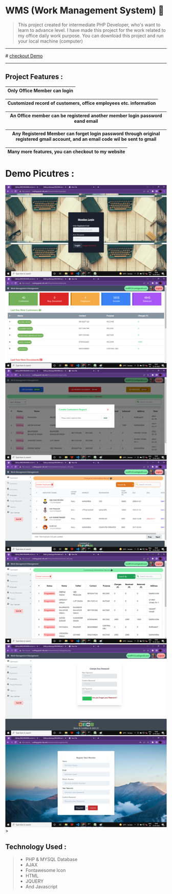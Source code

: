 # WMS (Work Management System) 🥇
> This project created for intermediate PHP Developer, who's want to learn to advance level. I have made this project for the work related to my office daily work purpose.
> You can download this project and run your local machine (computer)
<hr>
# <a href="http://coding.great-site.net/shiva/member/login.php" target='blank'> checkout Demo </a>
<hr>

## Project Features :
| Only Office Member can login|
| ------------- |

| Customized record of customers, office employees etc. information |
| ------------- |

| An Office member can be registered another member login password eand email |
| ------------- |

| Any Registered Member can forget login password through original registered gmail account, and an email code wil be sent to gmail  |
| ------------- |

|  Many more features, you can checkout to my website|
| ------------- |

# Demo Picutres :
<img src="https://github.com/dontKnew/WMS/blob/main/dist/github%20image/login.png"/>
<img src="https://github.com/dontKnew/WMS/blob/main/dist/github%20image/dashboard.png"/>
<img src="https://github.com/dontKnew/WMS/blob/main/dist/github%20image/report.png"/>
<img src="https://github.com/dontKnew/WMS/blob/main/dist/github%20image/employee.png"/>
<img src="https://github.com/dontKnew/WMS/blob/main/dist/github%20image/customer.png"/>
<img src="https://github.com/dontKnew/WMS/blob/main/dist/github%20image/change.png"/>
<img src="https://github.com/dontKnew/WMS/blob/main/dist/github%20image/newmember.png"/>
>

## Technology Used :
> * PHP & MYSQL Database
> * AJAX
> * Fontawesome Icon
> * HTML
> * JQUERY
> * And Javascript
